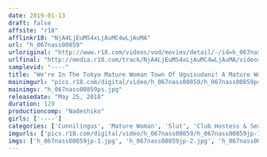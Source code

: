 ```yaml
---
date: 2019-01-13
draft: false
affsite: "r18"
afflinkr18: "NjA4LjEuMS4xLjAuMC4wLjAuMA"
url: "h_067nass00859"
urloriginal: "http://www.r18.com/videos/vod/movies/detail/-/id=h_067nass00859"
urlfinal: "http://media.r18.com/track/NjA4LjEuMS4xLjAuMC4wLjAuMA/videos/vod/movies/detail/-/id=h_067nass00859"
samplevid: "----"
title: "We're In The Tokyo Mature Woman Town Of Uguisudani! A Mature Woman Delivery Health Call Girl I'm Sorry, You Must Be Disappointed, Getting An Old Lady Like Me... Oh My, You're Getting A Hard On For An Old Lady Like Me? How Cute..."
mainimgurl: "pics.r18.com/digital/video/h_067nass00859/h_067nass00859ps.jpg"
mainimgs: "h_067nass00859ps.jpg"
releasedate: "May 25, 2018"
duration: 129
productioncomp: "Nadeshiko"
girls: ['----']
categories: ['Cunnilingus', 'Mature Woman', 'Slut', 'Club Hostess & Sex Worker', 'Married Woman', 'Adultery', 'Big Tits', 'Chubby', 'Genital Close-Up', 'Creampie']
imgurls: ['pics.r18.com/digital/video/h_067nass00859/h_067nass00859jp-1.jpg', 'pics.r18.com/digital/video/h_067nass00859/h_067nass00859jp-2.jpg', 'pics.r18.com/digital/video/h_067nass00859/h_067nass00859jp-3.jpg', 'pics.r18.com/digital/video/h_067nass00859/h_067nass00859jp-4.jpg', 'pics.r18.com/digital/video/h_067nass00859/h_067nass00859jp-5.jpg', 'pics.r18.com/digital/video/h_067nass00859/h_067nass00859jp-6.jpg', 'pics.r18.com/digital/video/h_067nass00859/h_067nass00859jp-7.jpg', 'pics.r18.com/digital/video/h_067nass00859/h_067nass00859jp-8.jpg', 'pics.r18.com/digital/video/h_067nass00859/h_067nass00859jp-9.jpg', 'pics.r18.com/digital/video/h_067nass00859/h_067nass00859jp-10.jpg', 'pics.r18.com/digital/video/h_067nass00859/h_067nass00859jp-11.jpg', 'pics.r18.com/digital/video/h_067nass00859/h_067nass00859jp-12.jpg', 'pics.r18.com/digital/video/h_067nass00859/h_067nass00859jp-13.jpg', 'pics.r18.com/digital/video/h_067nass00859/h_067nass00859jp-14.jpg', 'pics.r18.com/digital/video/h_067nass00859/h_067nass00859jp-15.jpg', 'pics.r18.com/digital/video/h_067nass00859/h_067nass00859jp-16.jpg', 'pics.r18.com/digital/video/h_067nass00859/h_067nass00859jp-17.jpg', 'pics.r18.com/digital/video/h_067nass00859/h_067nass00859jp-18.jpg', 'pics.r18.com/digital/video/h_067nass00859/h_067nass00859jp-19.jpg', 'pics.r18.com/digital/video/h_067nass00859/h_067nass00859jp-20.jpg']
imgs: ['h_067nass00859jp-1.jpg', 'h_067nass00859jp-2.jpg', 'h_067nass00859jp-3.jpg', 'h_067nass00859jp-4.jpg', 'h_067nass00859jp-5.jpg', 'h_067nass00859jp-6.jpg', 'h_067nass00859jp-7.jpg', 'h_067nass00859jp-8.jpg', 'h_067nass00859jp-9.jpg', 'h_067nass00859jp-10.jpg', 'h_067nass00859jp-11.jpg', 'h_067nass00859jp-12.jpg', 'h_067nass00859jp-13.jpg', 'h_067nass00859jp-14.jpg', 'h_067nass00859jp-15.jpg', 'h_067nass00859jp-16.jpg', 'h_067nass00859jp-17.jpg', 'h_067nass00859jp-18.jpg', 'h_067nass00859jp-19.jpg', 'h_067nass00859jp-20.jpg']
---
```

